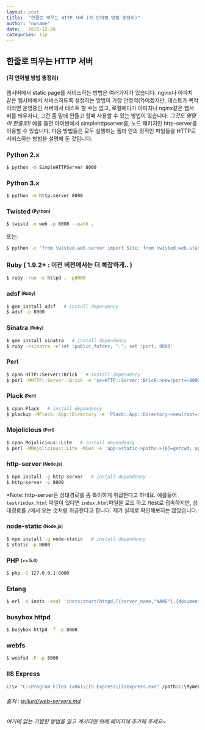 ```yaml
---
layout: post
title:  "한줄로 띄우는 HTTP 서버 (각 언어별 방법 총정리)"
author: "noname"
date:   2015-12-28
categories: tip
---
```


## 한줄로 띄우는 HTTP 서버 
#### (각 언어별 방법 총정리)

웹서버에서 static page를 서비스하는 방법은 여러가지가 있습니다. nginx나 아파치 같은 웹서버에서 서비스하도록 설정하는 방법이 가장 안정적(?)이겠지만, 테스트가 목적이라면 운영중인 서버에서 테스트 할 수는 없고, 로컬에다가 아파치나 nginx같은 웹서버를 띄우자니, 그건 좀 맘에 안들고 할때 사용할 수 있는 방법이 있습니다. *그것도 명령어 한줄로!!* 예를 들면 파이썬에서 simplehttpserver를, 노드 패키지인 http-server를 이용할 수 있습니다. 다음 방법들은 모두 실행하는 폴더 안의 정적인 파일들을 HTTP로 서비스하는 방법을 설명해 둔 것입니다. 

### Python 2.x

```bash
$ python -m SimpleHTTPServer 8000
```

### Python 3.x

```bash
$ python -m http.server 8000
```

### Twisted <sub><sup>(Python)</sup></sub>

```bash
$ twistd -n web -p 8000 --path .
```

또는:

```bash
$ python -c 'from twisted.web.server import Site; from twisted.web.static import File; from twisted.internet import reactor; reactor.listenTCP(8000, Site(File("."))); reactor.run()'
```

### Ruby ( 1.9.2+ : 이전 버전에서는 더 복잡하게.. ) 

```bash
$ ruby -run -e httpd . -p8000
```

### adsf <sub><sup>(Ruby)</sup></sub>

```bash
$ gem install adsf   # install dependency
$ adsf -p 8000
```

### Sinatra <sub><sup>(Ruby)</sup></sub>

```bash
$ gem install sinatra   # install dependency
$ ruby -rsinatra -e'set :public_folder, "."; set :port, 8000'
```

### Perl

```bash
$ cpan HTTP::Server::Brick   # install dependency
$ perl -MHTTP::Server::Brick -e '$s=HTTP::Server::Brick->new(port=>8000); $s->mount("/"=>{path=>"."}); $s->start'
```

### Plack <sub><sup>(Perl)</sup></sub>

```bash
$ cpan Plack   # install dependency
$ plackup -MPlack::App::Directory -e 'Plack::App::Directory->new(root=>".");' -p 8000
```

### Mojolicious <sub><sup>(Perl)</sup></sub>

```bash
$ cpan Mojolicious::Lite   # install dependency
$ perl -MMojolicious::Lite -MCwd -e 'app->static->paths->[0]=getcwd; app->start' daemon -l http://*:8000
```

### http-server <sub><sup>(Node.js)</sup></sub>

```bash
$ npm install -g http-server   # install dependency
$ http-server -p 8000
```

*Note: http-server은 상대경로를 좀 특이하게 취급한다고 하네요. 예를들어 `test/index.html` 파일이 있다면 `index.html`파일을 로드 하고 /test로 접속하지만, 상대경로를 `/`에서 오는 것처럼 취급한다고 합니다. 제가 실제로 확인해보지는 않았습니다. 

### node-static <sub><sup>(Node.js)</sup></sub>

```bash
$ npm install -g node-static   # install dependency
$ static -p 8000
```

### PHP <sub><sup>(>= 5.4)</sup></sub>

```bash
$ php -S 127.0.0.1:8000
```

### Erlang

```bash
$ erl -s inets -eval 'inets:start(httpd,[{server_name,"NAME"},{document_root, "."},{server_root, "."},{port, 8000},{mime_types,[{"html","text/html"},{"htm","text/html"},{"js","text/javascript"},{"css","text/css"},{"gif","image/gif"},{"jpg","image/jpeg"},{"jpeg","image/jpeg"},{"png","image/png"}]}]).'
```

### busybox httpd

```bash
$ busybox httpd -f -p 8000
```


### webfs

```bash
$ webfsd -F -p 8000
```


### IIS Express

```bash
C:\> "C:\Program Files (x86)\IIS Express\iisexpress.exe" /path:C:\MyWeb /port:8000
```


###### 출처 : [willurd/web-servers.md](https://gist.github.com/willurd/5720255)
###### 여기에 없는 기발한 방법을 알고 계시다면 위에 페이지에 추가해 주세요~
